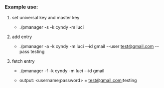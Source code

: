 ### Example use:
1. set universal key and master key
    - ./pmanager -s -k cyndy -m luci

2. add entry
    - ./pmanager -a -k cyndy -m luci --id gmail --user test@gmail.com --pass testing

3. fetch entry
    - ./pmanager -f -k cyndy -m luci --id gmail

    - output: <username;password> = test@gmail.com;testing